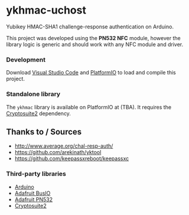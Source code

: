 # ykhmac-uchost

Yubikey HMAC-SHA1 challenge-response authentication on Arduino.

This project was developed using the **PN532 NFC** module, however the library logic is generic and should work with any NFC module and driver.

### Development

Download [Visual Studio Code](https://code.visualstudio.com/) and [PlatformIO](https://platformio.org/) to load and compile this project. 

### Standalone library

The `ykhmac` library is available on PlatformIO at (TBA). It requires the [Cryptosuite2](https://platformio.org/lib/show/5829/cryptosuite2) dependency.

## Thanks to / Sources

- http://www.average.org/chal-resp-auth/
- https://github.com/arekinath/yktool
- https://github.com/keepassxreboot/keepassxc

### Third-party libraries

- [Arduino](https://www.arduino.cc/)
- [Adafruit BusIO](https://platformio.org/lib/show/6214/Adafruit%20BusIO)
- [Adafruit PN532](https://platformio.org/lib/show/29/Adafruit%20PN532)
- [Cryptosuite2](https://platformio.org/lib/show/5829/cryptosuite2)

